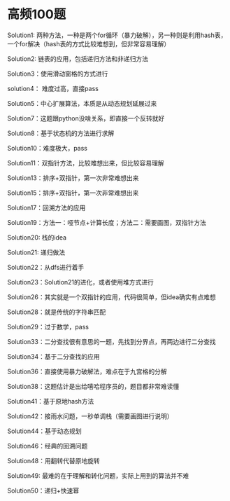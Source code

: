 # 高频100题


Solution1: 两种方法，一种是两个for循环（暴力破解），另一种则是利用hash表，一个for解决（hash表的方式比较难想到，但非常容易理解）

Solution2: 链表的应用，包括递归方法和非递归方法

Solution3：使用滑动窗格的方式进行

solution4： 难度过高，直接pass

Solution5：中心扩展算法，本质是从动态规划延展过来

Solution7：这题跟python没啥关系，即直接一个反转就好

Solution8：基于状态机的方法进行求解

Solution10：难度极大，pass

Solution11：双指针方法，比较难想出来，但比较容易理解

Solution13：排序+双指针，第一次非常难想出来

Solution15：排序+双指针，第一次非常难想出来

Solution17：回溯方法的应用

Solution19：方法一：哑节点+计算长度；方法二：需要画图，双指针方法

Solution20: 栈的idea

Solution21: 递归做法

Solution22：从dfs进行着手

Solution23：Solution21的进化，或者使用堆方式进行

Solution26：其实就是一个双指针的应用，代码很简单，但idea确实有点难想

Solution28：就是传统的字符串匹配

Solution29：过于数学，pass

Solution33：二分查找很有意思的一题，先找到分界点，再两边进行二分查找

Solution34：基于二分查找的应用

Solution36：直接使用暴力破解法，难点在于九宫格的分解

Solution38：这题估计是出给嘻哈程序员的，题目都非常难读懂

Solution41：基于原地hash方法

Solution42：接雨水问题，一秒单调栈（需要画图进行说明）

Solution44：基于动态规划

Solution46：经典的回溯问题

Solution48：用翻转代替原地旋转

Solution49: 最难的在于理解和转化问题，实际上用到的算法并不难

Solution50：递归+快速幂